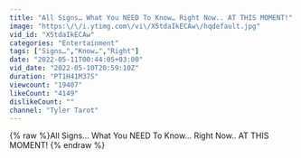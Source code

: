 ```yaml
---
title: "All Signs… What You NEED To Know… Right Now.. AT THIS MOMENT!"
image: "https:\/\/i.ytimg.com\/vi\/X5tdaIkECAw\/hqdefault.jpg"
vid_id: "X5tdaIkECAw"
categories: "Entertainment"
tags: ["Signs…","Know…","Right"]
date: "2022-05-11T00:44:05+03:00"
vid_date: "2022-05-10T20:59:10Z"
duration: "PT1H41M37S"
viewcount: "19407"
likeCount: "4149"
dislikeCount: ""
channel: "Tyler Tarot"
---
```

{% raw %}All Signs… What You NEED To Know… Right Now.. AT THIS MOMENT! {% endraw %}

